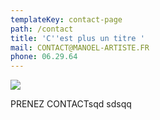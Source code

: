 ```yaml
---
templateKey: contact-page
path: /contact
title: 'C''est plus un titre '
mail: CONTACT@MANOEL-ARTISTE.FR
phone: 06.29.64
---
```

![](/img/72762795-abstract-3d-geometric-retro-red-origami-background-nature-tone.jpg)

PRENEZ CONTACTsqd sdsqq
